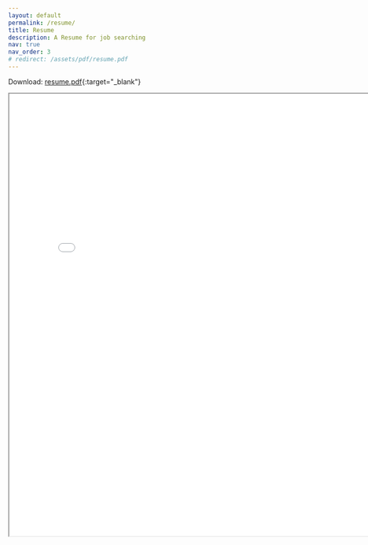 ```yaml
---
layout: default
permalink: /resume/
title: Resume
description: A Resume for job searching
nav: true
nav_order: 3
# redirect: /assets/pdf/resume.pdf
---
```

Download: [resume.pdf](/assets/pdf/resume-Noah-West.pdf){:target="_blank"}
<iframe src="{{ site.url }}{{ site.baseurl }}/assets/pdf/resume-Noah-West.pdf" width="800" height="900"></iframe>
